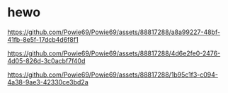 # hewo


  https://github.com/Powie69/Powie69/assets/88817288/a8a99227-48bf-41fb-8e5f-17dcb4d6f8f1

  https://github.com/Powie69/Powie69/assets/88817288/4d6e2fe0-2476-4d05-826d-3c0acbf7f40d

  https://github.com/Powie69/Powie69/assets/88817288/1b95c1f3-c094-4a38-9ae3-42330ce3bd2a
